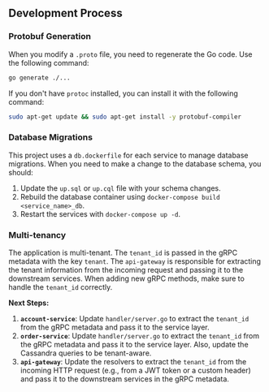 ## Development Process

### Protobuf Generation

When you modify a `.proto` file, you need to regenerate the Go code. Use the following command:

```bash
go generate ./...
```

If you don't have `protoc` installed, you can install it with the following command:

```bash
sudo apt-get update && sudo apt-get install -y protobuf-compiler
```

### Database Migrations

This project uses a `db.dockerfile` for each service to manage database migrations. When you need to make a change to the database schema, you should:

1.  Update the `up.sql` or `up.cql` file with your schema changes.
2.  Rebuild the database container using `docker-compose build <service_name>_db`.
3.  Restart the services with `docker-compose up -d`.

### Multi-tenancy

The application is multi-tenant. The `tenant_id` is passed in the gRPC metadata with the key `tenant`. The `api-gateway` is responsible for extracting the tenant information from the incoming request and passing it to the downstream services. When adding new gRPC methods, make sure to handle the `tenant_id` correctly.

**Next Steps:**

1.  **`account-service`**: Update `handler/server.go` to extract the `tenant_id` from the gRPC metadata and pass it to the service layer.
2.  **`order-service`**: Update `handler/server.go` to extract the `tenant_id` from the gRPC metadata and pass it to the service layer. Also, update the Cassandra queries to be tenant-aware.
3.  **`api-gateway`**: Update the resolvers to extract the `tenant_id` from the incoming HTTP request (e.g., from a JWT token or a custom header) and pass it to the downstream services in the gRPC metadata.
